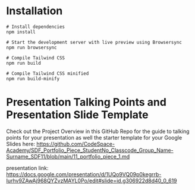 # Installation

```
# Install dependencies
npm install

# Start the development server with live preview using Browsersync
npm run browsersync

# Compile Tailwind CSS
npm run build

# Compile Tailwind CSS minified
npm run build-minify

```

# Presentation Talking Points and Presentation Slide Template
Check out the Project Overview in this GitHub Repo for the guide to talking points for your presentation as well the starter template for your Google Slides here: https://github.com/CodeSpace-Academy/SDF_Portfolio_Piece_StudentNo_Classcode_Group_Name-Surname_SDF11/blob/main/11_portfolio_piece_1.md

presentation link: https://docs.google.com/presentation/d/1UQo9VQ09p0kegrrb-Iurhv9ZAwAj968QYZvzMAYL0Po/edit#slide=id.g306922d8d40_0_619 
